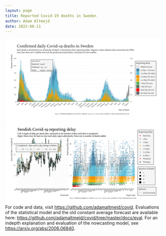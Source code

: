 ```yaml
---
layout: page
title: Reported Covid-19 deaths in Sweden
author: Adam Altmejd
date: 2022-08-11
---
```


![Graph of Swedish Covid-19 deaths with reporting delay.](deaths_lag_sweden_2022-08-11.png "Swedish Covid-19 deaths.")
![Graph of Swedish Covid-19 reporting delay in daily deaths.](lag_trend_sweden_2022-08-11.png "Trend in Swedish Covid-19 mortality reporting delay.")
For code and data, visit <https://github.com/adamaltmejd/covid>.
Evaluations of the statistical model and the old constant average forecast are available here: <https://github.com/adamaltmejd/covid/tree/master/docs/eval>.
For an indepth explanation and evaluation of the nowcasting model, see <https://arxiv.org/abs/2006.06840>.
